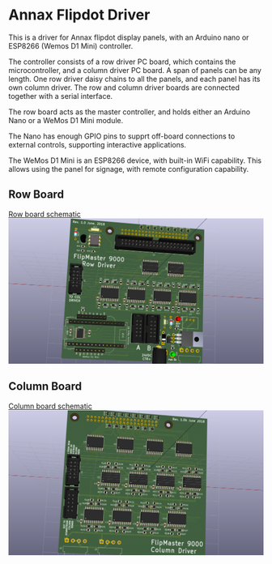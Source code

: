# Annax Flipdot Driver #

This is a driver for Annax flipdot display panels, with an Arduino nano or ESP8266 (Wemos D1 Mini) controller.

The controller consists of a row driver PC board, which contains the microcontroller,
and a column driver PC board. A span of panels can be any length. One row driver daisy
chains to all the panels, and each panel has its own column driver. The row and column
driver boards are connected together with a serial interface.

The row board acts as the master controller, and holds either an Arduino Nano or a WeMos D1 Mini
module.

The Nano has enough GPIO pins to supprt off-board connections to external controls,
supporting interactive applications. 

The WeMos D1 Mini is an ESP8266 device, with built-in WiFi capability. This allows using
the panel for signage, with remote configuration capability.

## Row Board ##
[Row board schematic](kicad/row_board/pdf/row_driver_schematic.pdf)
![Image of row board](kicad/images/row_driver.png)

## Column Board ##
[Column board schematic](kicad/column_board/pdf/column_driver_schematic.pdf)
![Image of column board](kicad/images/column_driver.png)


